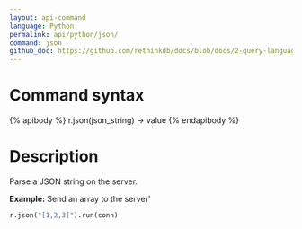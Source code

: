 ```yaml
---
layout: api-command 
language: Python
permalink: api/python/json/
command: json
github_doc: https://github.com/rethinkdb/docs/blob/docs/2-query-language/api/python/control-structures/json.md
---
```


# Command syntax #

{% apibody %}
r.json(json_string) &rarr; value
{% endapibody %}

# Description #

Parse a JSON string on the server.

__Example:__ Send an array to the server'

```py
r.json("[1,2,3]").run(conn)
```


